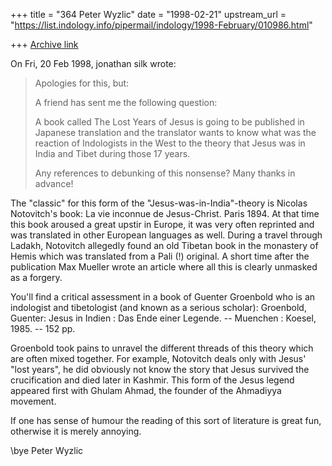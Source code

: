 +++
title = "364 Peter Wyzlic"
date = "1998-02-21"
upstream_url = "https://list.indology.info/pipermail/indology/1998-February/010986.html"

+++
[Archive link](https://list.indology.info/pipermail/indology/1998-February/010986.html)

On Fri, 20 Feb 1998, jonathan silk wrote:

> Apologies for this, but:
>
> A friend has sent me the following question:
>
> A book called The Lost Years of Jesus is going to be published in
> Japanese translation and the translator wants to know what was the
> reaction of Indologists in the West to the theory that Jesus was in
> India and Tibet during those 17 years.
>
> Any references to debunking of this nonsense?  Many thanks in advance!

The "classic" for this form of the "Jesus-was-in-India"-theory is
Nicolas Notovitch's book: La vie inconnue de Jesus-Christ. Paris
1894. At that time this book aroused a great upstir in Europe,
it was very often reprinted and was translated in other European
languages as well. During a travel through Ladakh, Notovitch
allegedly found an old Tibetan book in the monastery of Hemis
which was translated from a Pali (!) original. A short time after
the publication Max Mueller wrote an article where all this is
clearly unmasked as a forgery.

You'll find a critical assessment in a book of Guenter Groenbold
who is an indologist and tibetologist (and known as a serious
scholar):
        Groenbold, Guenter:
        Jesus in Indien : Das Ende einer Legende. -- Muenchen :
        Koesel, 1985. -- 152 pp.

Groenbold took pains to unravel the different threads of this
theory which are often mixed together. For example, Notovitch
deals only with Jesus' "lost years", he did obviously not know
the story that Jesus survived the crucification and died later in
Kashmir. This form of the Jesus legend appeared first with Ghulam
Ahmad, the founder of the Ahmadiyya movement.

If one has sense of humour the reading of this sort of literature
is great fun, otherwise it is merely annoying.

\bye
Peter Wyzlic



